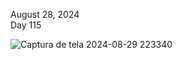 August 28, 2024<br>
Day 115<br>

![Captura de tela 2024-08-29 223340](https://github.com/user-attachments/assets/5bbbbbf6-d276-4663-ac5d-af27e55ea06f)

